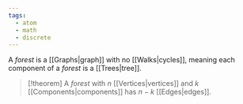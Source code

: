 ```yaml
---
tags:
  - atom
  - math
  - discrete
---
```

A *forest* is a [[Graphs|graph]] with no [[Walks|cycles]], meaning each component of a *forest* is a [[Trees|tree]]. 

> [!theorem] A *forest* with $n$ [[Vertices|vertices]] and $k$ [[Components|components]] has $n-k$ [[Edges|edges]].